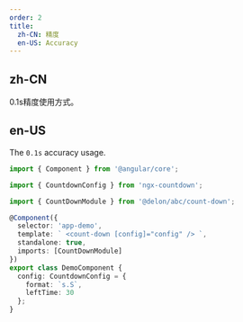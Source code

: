 ```yaml
---
order: 2
title:
  zh-CN: 精度
  en-US: Accuracy
---
```


## zh-CN

0.1s精度使用方式。

## en-US

The `0.1s` accuracy usage.

```ts
import { Component } from '@angular/core';

import { CountdownConfig } from 'ngx-countdown';

import { CountDownModule } from '@delon/abc/count-down';

@Component({
  selector: 'app-demo',
  template: ` <count-down [config]="config" /> `,
  standalone: true,
  imports: [CountDownModule]
})
export class DemoComponent {
  config: CountdownConfig = {
    format: `s.S`,
    leftTime: 30
  };
}
```
